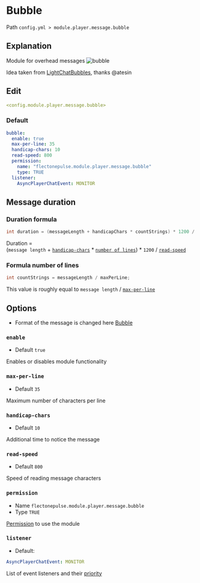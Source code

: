 # Bubble
Path `config.yml > module.player.message.bubble`

## Explanation
Module for overhead messages
![bubble](/bubble.gif)

Idea taken from [LightChatBubbles](https://github.com/atesin/LightChatBubbles), thanks @atesin

## Edit
```yaml
<config.module.player.message.bubble>
```

### Default
```yaml
bubble:
  enable: true
  max-per-line: 35
  handicap-chars: 10
  read-speed: 800
  permission:
    name: "flectonepulse.module.player.message.bubble"
    type: TRUE
  listener:
    AsyncPlayerChatEvent: MONITOR
```

## Message duration

### Duration formula

```java
int duration = (messageLength + handicapChars * countStrings) * 1200 / readSpeed;
```

Duration = <br>
(`message length` + [`handicap-chars`](#handicap-chars) * [`number of lines`](#formula-number-of-lines)) * `1200` / [`read-speed`](#read-speed)

### Formula number of lines

```java
int countStrings = messageLength / maxPerLine;
```

This value is roughly equal to `message length` / [`max-per-line`](#max-per-line)

## Options

- Format of the message is changed here [Bubble](/en/messages/en_us/module/player/message/bubble/)

### `enable`
- Default `true`

Enables or disables module functionality

### `max-per-line`
- Default `35`

Maximum number of characters per line

### `handicap-chars`
- Default `10`

Additional time to notice the message

### `read-speed`
- Default `800`

Speed of reading message characters

### `permission`
- Name `flectonepulse.module.player.message.bubble`
- Type `TRUE`

[Permission](/en/config/module/#explanation) to use the module

### `listener`
- Default:
```yaml
AsyncPlayerChatEvent: MONITOR
```

List of event listeners and their [priority](#event-priority)

<!--@include: @/en/parts/listener.md-->